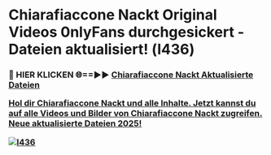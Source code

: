 # Chiarafiaccone Nackt Original Videos 0nlyFans durchgesickert - Dateien aktualisiert! (l436)

<h3>🔴 HIER KLICKEN 🌐==►► <a href="https://tinyurl.com/h6vf6nb8" rel="nofollow">Chiarafiaccone Nackt Aktualisierte Dateien

Hol dir Chiarafiaccone Nackt und alle Inhalte. Jetzt kannst du auf alle Videos und Bilder von Chiarafiaccone Nackt zugreifen. Neue aktualisierte Dateien 2025!

[![l436](https://i.imgur.com/sD4kR3V.gif)](https://tinyurl.com/h6vf6nb8)
